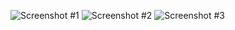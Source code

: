 ![Screenshot #1](https://github.com/PhoenixFlyy/ChaosPainter/blob/main/Screenshot1.png)
![Screenshot #2](https://github.com/PhoenixFlyy/ChaosPainter/blob/main/Screenshot2.png)
![Screenshot #3](https://github.com/PhoenixFlyy/ChaosPainter/blob/main/Screenshot3.png)
